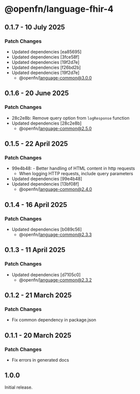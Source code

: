 # @openfn/language-fhir-4

## 0.1.7 - 10 July 2025

### Patch Changes

- Updated dependencies \[ea85695]
- Updated dependencies \[3fce58f]
- Updated dependencies \[19f2d7e]
- Updated dependencies \[f26bd2b]
- Updated dependencies \[19f2d7e]
  - @openfn/language-common@3.0.0

## 0.1.6 - 20 June 2025

### Patch Changes

- 28c2e8b: Remove query option from `logResponse` function
- Updated dependencies \[28c2e8b]
  - @openfn/language-common@2.5.0

## 0.1.5 - 22 April 2025

### Patch Changes

- 99e4b48: - Better handling of HTML content in http requests
  - When logging HTTP requests, include query parameters
- Updated dependencies \[99e4b48]
- Updated dependencies \[13bf08f]
  - @openfn/language-common@2.4.0

## 0.1.4 - 16 April 2025

### Patch Changes

- Updated dependencies \[b089c56]
  - @openfn/language-common@2.3.3

## 0.1.3 - 11 April 2025

### Patch Changes

- Updated dependencies \[d7105c0]
  - @openfn/language-common@2.3.2

## 0.1.2 - 21 March 2025

### Patch Changes

- Fix common dependency in package.json

## 0.1.1 - 20 March 2025

### Patch Changes

- Fix errors in generated docs

## 1.0.0

Initial release.
